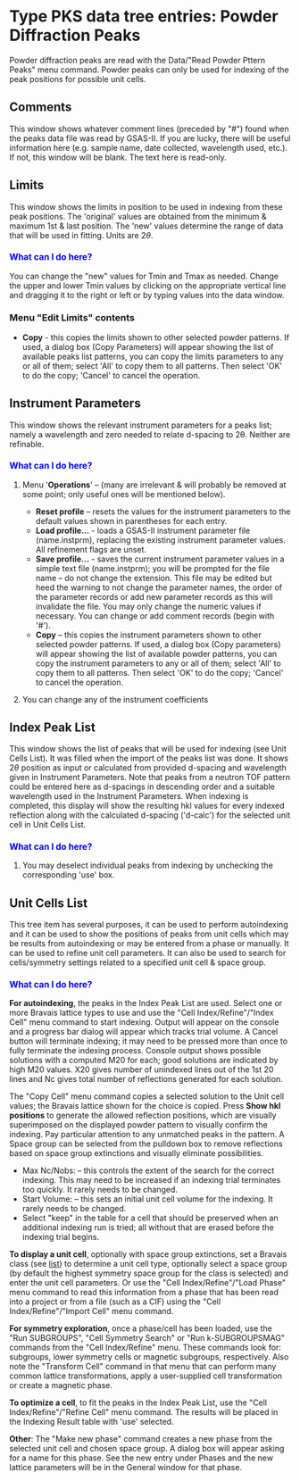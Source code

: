 <!--- Don't change the HTML version of this file; edit the .md version -->
<a name="PKS"></a>
#  Type **PKS** data tree entries: Powder Diffraction Peaks 

Powder diffraction peaks are read with the Data/"Read Powder Pttern Peaks" menu command. 
Powder peaks can only be used for indexing of the peak positions for possible unit cells.

<a name="PKS_Comments"></a>
## Comments

This window shows whatever comment lines (preceded by "#") found when the peaks data file was read by GSAS-II. If you are lucky, there will be useful information here (e.g. sample name, date collected, wavelength used, etc.). If not, this window will be blank. The text here is read-only.

<a name="PKS_Limits"></a>
## Limits

This window shows the limits in position to be used in indexing from these peak positions. The 'original' values are obtained from the minimum & maximum 1st & last position. The 'new' values determine the range of data that will be used in fitting. Units are $2\theta$.

<H3 style="color:blue;font-size:1.1em">What can I do here?</H3>

You can change the "new" values for Tmin and Tmax as needed. Change the upper and lower Tmin values by clicking on the appropriate vertical line and dragging it to the right or left or by typing values into the data window.

### Menu "**Edit Limits**" contents

* **Copy** - this copies the limits shown to other selected powder patterns. If used, a dialog box (Copy Parameters) will appear showing the list of available peaks list patterns, you can copy the limits parameters to any or all of them; select 'All' to copy them to all patterns. Then select 'OK' to do the copy; 'Cancel' to cancel the operation.

<a name="PKS_Instrument_Parameters"></a>
## Instrument Parameters

This window shows the relevant instrument parameters for a peaks list; namely a wavelength and zero needed to relate d-spacing to 2θ. Neither are refinable.

<H3 style="color:blue;font-size:1.1em">What can I do here?</H3>

1. Menu '**Operations**' – (many are irrelevant & will probably be removed at some point; only useful ones will be mentioned below).

    * **Reset profile** – resets the values for the instrument parameters to the default values shown in parentheses for each entry.
    * **Load profile...** - loads a GSAS-II instrument parameter file (name.instprm), replacing the existing instrument parameter values. All refinement flags are unset.
    * **Save profile...** - saves the current instrument parameter values in a simple text file (name.instprm); you will be prompted for the file name – do not change the extension. This file may be edited but heed the warning to not change the parameter names, the order of the parameter records or add new parameter records as this will invalidate the file. You may only change the numeric values if necessary. You can change or add comment records (begin with '#').
    * **Copy** – this copies the instrument parameters shown to other selected powder patterns. If used, a dialog box (Copy parameters) will appear showing the list of available powder patterns, you can copy the instrument parameters to any or all of them; select 'All' to copy them to all patterns. Then select 'OK' to do the copy; 'Cancel' to cancel the operation.

2. You can change any of the instrument coefficients

<a name="PKS_Index_Peak_List"></a>
## Index Peak List

This window shows the list of peaks that will be used for indexing (see Unit Cells List). It was filled when the import of the peaks list was done. It shows $2\theta$ position as input or calculated from provided d-spacing and wavelength given in Instrument Parameters. Note that peaks from a neutron TOF pattern could be entered here as d-spacings in descending order and a suitable wavelength used in the Instrument Parameters. When indexing is completed, this display will show the resulting hkl values for every indexed reflection along with the calculated d-spacing ('d-calc') for the selected unit cell in Unit Cells List.

<H3 style="color:blue;font-size:1.1em">What can I do here?</H3>

1. You may deselect individual peaks from indexing by unchecking the corresponding 'use' box.

<a name="PKS_Unit_Cells_List"></a>
## Unit Cells List

This tree item has several purposes, it can be used to perform autoindexing and it can be used to show the positions of peaks from unit cells which may be results from autoindexing or may be entered from a phase or manually. It can be used to refine unit cell parameters. It can also be used to search for cells/symmetry settings related to a specified unit cell & space group.

<H3 style="color:blue;font-size:1.1em">What can I do here?</H3>

**For autoindexing**, the peaks in the Index Peak List are used. Select one or more Bravais lattice types to use and use the "Cell Index/Refine"/"Index Cell" menu command to start indexing. Output will appear on the console and a progress bar dialog will appear which tracks trial volume. A Cancel button will terminate indexing; it may need to be pressed more than once to fully terminate the indexing process. Console output shows possible solutions with a computed M20 for each; good solutions are indicated by high M20 values. X20 gives number of unindexed lines out of the 1st 20 lines and Nc gives total number of reflections generated for each solution.

The "Copy Cell" menu command copies a selected solution to the Unit cell values; the Bravais lattice shown for the choice is copied. Press **Show hkl positions** to generate the allowed reflection positions, which are visually superimposed on the displayed powder pattern to visually confirm the indexing. Pay particular attention to any unmatched peaks in the pattern. A Space group can be selected from the pulldown box to remove reflections based on space group extinctions and visually eliminate possibilities.

* Max Nc/Nobs: – this controls the extent of the search for the correct indexing. This may need to be increased if an indexing trial terminates too quickly. It rarely needs to be changed.
* Start Volume: – this sets an initial unit cell volume for the indexing. It rarely needs to be changed.
* Select "keep" in the table for a cell that should be preserved when an additional indexing run is tried; all without that are erased before the indexing trial begins.

**To display a unit cell**, optionally with space group extinctions, set a Bravais class  (see [list](./powdercells.md#Laue_List)) to determine a unit cell type, optionally select a space group (by default the highest symmetry space group for the class is selected) and enter the unit cell parameters. Or use the "Cell Index/Refine"/"Load Phase" menu command to read this information from a phase that has been read into a project or from a file (such as a CIF) using the "Cell Index/Refine"/"Import Cell" menu command.

**For symmetry exploration**, once a phase/cell has been loaded, use the "Run SUBGROUPS", "Cell Symmetry Search" or "Run k-SUBGROUPSMAG" commands from the "Cell Index/Refine" menu. These commands look for: subgroups, lower symmetry cells or magnetic subgroups, respectively. Also note the "Transform Cell" command in that menu that can perform many common lattice transformations, apply a user-supplied cell transformation or create a magnetic phase.

**To optimize a cell**, to fit the peaks in the Index Peak List, use the "Cell Index/Refine"/"Refine Cell" menu command. The results will be placed in the Indexing Result table with 'use' selected.

**Other**: The "Make new phase" command creates a new phase from the selected unit cell and chosen space group. A dialog box will appear asking for a name for this phase. See the new entry under Phases and the new lattice parameters will be in the General window for that phase.
